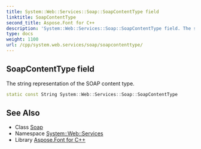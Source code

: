 ```yaml
---
title: System::Web::Services::Soap::SoapContentType field
linktitle: SoapContentType
second_title: Aspose.Font for C++
description: 'System::Web::Services::Soap::SoapContentType field. The string representation of the SOAP content type in C++.'
type: docs
weight: 1100
url: /cpp/system.web.services/soap/soapcontenttype/
---
```

## SoapContentType field


The string representation of the SOAP content type.

```cpp
static const String System::Web::Services::Soap::SoapContentType
```

## See Also

* Class [Soap](../)
* Namespace [System::Web::Services](../../)
* Library [Aspose.Font for C++](../../../)

